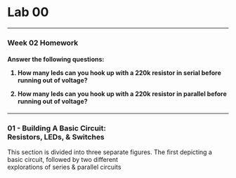 <h1> Lab 00 </h1>
<hr>
<h3> Week 02 Homework </h3>

<h4>Answer the following questions:

1. How many leds can you hook up with a 220k resistor in serial before running out of voltage?

2. How many leds can you hook up with a 220k resistor in parallel before running out of voltage? </h4> 
<hr>

<h3> 01 - Building A Basic Circuit: <br>
Resistors, LEDs, & Switches </h3>
<p> This section is divided into three separate figures. The first depicting a basic circuit, followed by two different <br> explorations of series & parallel circuits </p>
